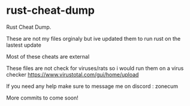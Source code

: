 # rust-cheat-dump
Rust Cheat Dump. 

These are not my files orginaly but ive updated them to run rust on the lastest update

Most of these cheats are external

These files are not check for viruses/rats so i would run them on a virus checker https://www.virustotal.com/gui/home/upload

If you need any help make sure to message me on discord : zonecum

More commits to come soon!
